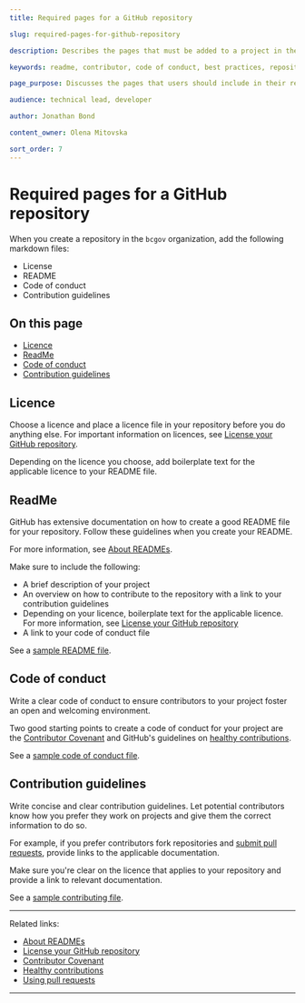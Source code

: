 ```yaml
---
title: Required pages for a GitHub repository

slug: required-pages-for-github-repository

description: Describes the pages that must be added to a project in the BC Government organization

keywords: readme, contributor, code of conduct, best practices, repository, repository management, GitHub, working in GitHub, open source, working in the open

page_purpose: Discusses the pages that users should include in their repositories and gives guidelines on what those pages should provide

audience: technical lead, developer

author: Jonathan Bond

content_owner: Olena Mitovska

sort_order: 7
---
```


# Required pages for a GitHub repository

When you create a repository in the `bcgov` organization, add the following markdown files:
- License
- README
- Code of conduct
- Contribution guidelines

## On this page
- [Licence](#licence)
- [ReadMe](#readme)
- [Code of conduct](#code-of-conduct)
- [Contribution guidelines](#contribution-guidelines)

## Licence
Choose a licence and place a licence file in your repository before you do anything else. For important information on licences, see [License your GitHub repository](/license-your-github-repository/).

Depending on the licence you choose, add boilerplate text for the applicable licence to your README file.

## ReadMe
GitHub has extensive documentation on how to create a good README file for your repository. Follow these guidelines when you create your README.

For more information, see [About READMEs](https://docs.github.com/en/repositories/managing-your-repositorys-settings-and-features/customizing-your-repository/about-readmes).

Make sure to include the following:
- A brief description of your project
- An overview on how to contribute to the repository with a link to your contribution guidelines
- Depending on your licence, boilerplate text for the applicable licence. For more information, see [License your GitHub repository](/license-your-github-repository/)
- A link to your code of conduct file

See a [sample README file](https://github.com/bcgov/BC-Policy-Framework-For-GitHub/blob/master/BC-Gov-Org-HowTo/SAMPLE-README.md).

## Code of conduct
Write a clear code of conduct to ensure contributors to your project foster an open and welcoming environment.

Two good starting points to create a code of conduct for your project are the [Contributor Covenant](https://www.contributor-covenant.org/version/1/4/code-of-conduct/) and GitHub's guidelines on [healthy contributions](https://docs.github.com/en/communities/setting-up-your-project-for-healthy-contributions).

See a [sample code of conduct file](https://github.com/bcgov/BC-Policy-Framework-For-GitHub/blob/master/BC-Gov-Org-HowTo/SAMPLE-CODE_OF_CONDUCT.md).

## Contribution guidelines
Write concise and clear contribution guidelines. Let potential contributors know how you prefer they work on projects and give them the correct information to do so.

For example, if you prefer contributors fork repositories and [submit pull requests](https://help.github.com/articles/using-pull-requests/), provide links to the applicable documentation.

Make sure you're clear on the licence that applies to your repository and provide a link to relevant documentation.

See a [sample contributing file](https://github.com/bcgov/BC-Policy-Framework-For-GitHub/blob/master/BC-Gov-Org-HowTo/SAMPLE-CONTRIBUTING.md).

---
Related links:
* [About READMEs](https://docs.github.com/en/repositories/managing-your-repositorys-settings-and-features/customizing-your-repository/about-readmes)
* [License your GitHub repository](/license-your-github-repository/)
* [Contributor Covenant](https://www.contributor-covenant.org/version/1/4/code-of-conduct/)
* [Healthy contributions](https://docs.github.com/en/communities/setting-up-your-project-for-healthy-contributions)
* [Using pull requests](https://help.github.com/articles/using-pull-requests/)
---

